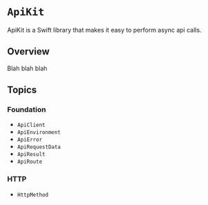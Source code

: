 # ``ApiKit``

ApiKit is a Swift library that makes it easy to perform async api calls.

## Overview

Blah blah blah

## Topics

### Foundation

- ``ApiClient``
- ``ApiEnvironment``
- ``ApiError``
- ``ApiRequestData``
- ``ApiResult``
- ``ApiRoute``

### HTTP

- ``HttpMethod``

